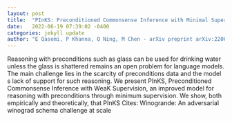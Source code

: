 ```yaml
---
layout: post
title:  "PInKS: Preconditioned Commonsense Inference with Minimal Supervision"
date:   2022-06-19 07:39:02 -0400
categories: jekyll update
author: "E Qasemi, P Khanna, Q Ning, M Chen - arXiv preprint arXiv:2206.07920, 2022"
---
```

Reasoning with preconditions such as  glass can be used for drinking water unless the glass is shattered  remains an open problem for language models. The main challenge lies in the scarcity of preconditions data and the model s lack of support for such reasoning. We present PInKS, Preconditioned Commonsense Inference with WeaK Supervision, an improved model for reasoning with preconditions through minimum supervision. We show, both empirically and theoretically, that PInKS 
Cites: Winogrande: An adversarial winograd schema challenge at scale
